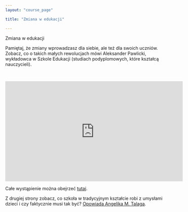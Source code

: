 ```yaml
---
layout: "course_page"

title: "Zmiana w edukacji"

---
```


<div class="text-center screen-title">
Zmiana w edukacji
</div>

<div class="screen-content">
  <p>Pamiętaj, że zmiany wprowadzasz dla siebie, ale też dla swoich uczniów. Zobacz, co o takich małych rewolucjach mówi Aleksander Pawlicki, wykładowca w Szkole Edukacji (studiach podyplomowych, które kształcą nauczycieli).</p>
&nbsp;
 <p>
  <div class="row">
  <div class="col-md-12 col-xs-12">
   <div class="embed-responsive embed-responsive-16by9"> 
   <iframe width="560" height="315" src="https://www.youtube.com/embed/8gqm3HSr87I" frameborder="0" allow="autoplay; encrypted-media" allowfullscreen></iframe></div></div>
</div>
  </p>

<p>
  Całe wystąpienie można obejrzeć <a class="content-link" target="_blank" href="https://www.youtube.com/watch?v=tAQ0aJ0ylvs&feature=youtu.be">tutaj</a>.
</p>
<p>
  Z drugiej strony zobacz, co szkoła w tradycyjnym kształcie robi z umysłami dzieci i czy faktycznie musi tak być? <a class="content-link" target="_blank" href="https://www.youtube.com/watch?v=XnPaz5e-uD8">Opowiada Angelika M. Talaga</a>.
 </p> 

</div>
